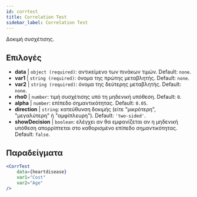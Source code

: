 ```yaml
---
id: corrtest
title: Correlation Test
sidebar_label: Correlation Test
---
```


Δοκιμή συσχέτισης.

## Επιλογές

* __data__ | `object (required)`: αντικείμενο των πινάκων τιμών. Default: `none`.
* __var1__ | `string (required)`: όνομα της πρώτης μεταβλητής. Default: `none`.
* __var2__ | `string (required)`: όνομα της δεύτερης μεταβλητής. Default: `none`.
* __rho0__ | `number`: τιμή συσχέτισης υπό τη μηδενική υπόθεση. Default: `0`.
* __alpha__ | `number`: επίπεδο σημαντικότητας. Default: `0.05`.
* __direction__ | `string`: κατεύθυνση δοκιμής (είτε "μικρότερη", "μεγαλύτερη" ή "αμφίπλευρη"). Default: `'two-sided'`.
* __showDecision__ | `boolean`: ελέγχει αν θα εμφανίζεται αν η μηδενική υπόθεση απορρίπτεται στο καθορισμένο επίπεδο σημαντικότητας. Default: `false`.


## Παραδείγματα

```jsx live
<CorrTest
    data={heartdisease} 
    var1="Cost"
    var2="Age"
/>
```
